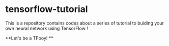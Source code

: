 # tensorflow-tutorial
This is a repository contains codes about a series of tutorial to buiding your own neural network using TensorFlow ! 
 

 **Let's be a TFboy! **
 
